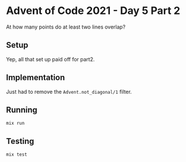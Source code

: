 # Advent of Code 2021 - Day 5 Part 2

At how many points do at least two lines overlap?

## Setup

Yep, all that set up paid off for part2.

## Implementation

Just had to remove the `Advent.not_diagonal/1` filter.

## Running

`mix run`

## Testing

`mix test`
